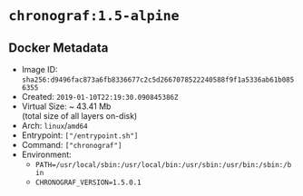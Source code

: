 # `chronograf:1.5-alpine`

## Docker Metadata

- Image ID: `sha256:d9496fac873a6fb8336677c2c5d2667078522240588f9f1a5336ab61b0856355`
- Created: `2019-01-10T22:19:30.090845386Z`
- Virtual Size: ~ 43.41 Mb  
  (total size of all layers on-disk)
- Arch: `linux`/`amd64`
- Entrypoint: `["/entrypoint.sh"]`
- Command: `["chronograf"]`
- Environment:
  - `PATH=/usr/local/sbin:/usr/local/bin:/usr/sbin:/usr/bin:/sbin:/bin`
  - `CHRONOGRAF_VERSION=1.5.0.1`
